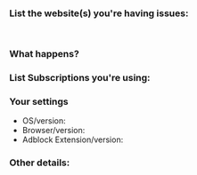 ### List the website(s) you're having issues:
```


```
### What happens?

<!-- Just a description of the issue when you visit the site. Or steps on reproducing this  -->

### List Subscriptions you're using:

<!-- Which adblock lists are you're using? -->

### Your settings

<!-- Just to ensure there is no issues or conflicts with other webbrowser extensions. 
     Disable Noscript, Ghostery, Disconnect, HTTPS Everywhere, Privacy Badger before reporting (and re-test with them disabled).
     Just ensure you're running just one Adblock extension only -->

- OS/version: 
- Browser/version: 
- Adblock Extension/version: 

### Other details:

<!-- If you suspect certain filters (this helps spending time to debug it manually).
If you have a screen shot of the issue or advert, this will help to highlight it. -->
